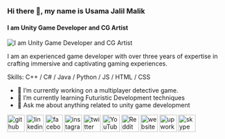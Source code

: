 ### Hi there 👋, my name is Usama Jalil Malik
#### I am Unity Game Developer and CG Artist
![I am Unity Game Developer and CG Artist](https://arturssmirnovs.github.io/github-profile-readme-generator/images/banner.png)

I am an experienced game developer with over three years of expertise in crafting immersive and captivating gaming experiences.

Skills: C++ / C# / Java / Python / JS / HTML / CSS

- 🔭 I’m currently working on a multiplayer detective game. 
- 🌱 I’m currently learning Futuristic Development techniques 
- 💬 Ask me about anything related to unity game development 


[<img src='https://cdn.jsdelivr.net/npm/simple-icons@3.0.1/icons/github.svg' alt='github' height='40'>](https://github.com/UsamaJalil)  [<img src='https://cdn.jsdelivr.net/npm/simple-icons@3.0.1/icons/linkedin.svg' alt='linkedin' height='40'>](https://www.linkedin.com/in/usama-jalil-malik-b31b38220/)  [<img src='https://cdn.jsdelivr.net/npm/simple-icons@3.0.1/icons/facebook.svg' alt='facebook' height='40'>](https://www.facebook.com/usamajalilmalik)  [<img src='https://cdn.jsdelivr.net/npm/simple-icons@3.0.1/icons/instagram.svg' alt='instagram' height='40'>](https://www.instagram.com/usamajalilmalik/)  [<img src='https://cdn.jsdelivr.net/npm/simple-icons@3.0.1/icons/twitter.svg' alt='twitter' height='40'>](https://twitter.com/usamajalilmalik)  [<img src='https://cdn.jsdelivr.net/npm/simple-icons@3.0.1/icons/youtube.svg' alt='YouTube' height='40'>](https://www.youtube.com/channel/PrefabsGamer)  [<img src='https://cdn.jsdelivr.net/npm/simple-icons@3.0.1/icons/reddit.svg' alt='Reddit' height='40'>](https://www.reddit.com/user/usamajalilmalik)  [<img src='https://cdn.jsdelivr.net/npm/simple-icons@3.0.1/icons/icloud.svg' alt='website' height='40'>](www.prefabsstudio.com)  [<img src='https://cdn.jsdelivr.net/npm/simple-icons@3.0.1/icons/upwork.svg' alt='upwork' height='40'>](https://www.upwork.com/freelancers/~014a31f2ca9ba27953)  [<img src='https://cdn.jsdelivr.net/npm/simple-icons@3.0.1/icons/skype.svg' alt='skype' height='40'>](https://join.skype.com/invite/xSW0pAESMdwq)  

